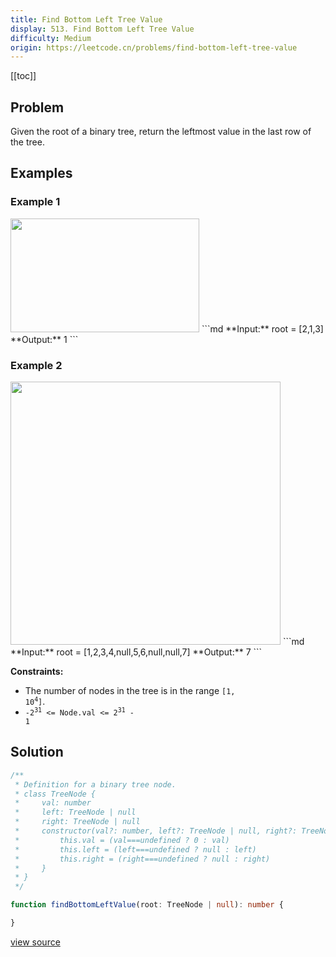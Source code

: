 ```yaml
---
title: Find Bottom Left Tree Value
display: 513. Find Bottom Left Tree Value
difficulty: Medium
origin: https://leetcode.cn/problems/find-bottom-left-tree-value
---
```


[[toc]]

## Problem

Given the root of a binary tree, return the leftmost value in the last row of the tree.

## Examples

### Example 1

<img alt="" src="https://assets.leetcode.com/uploads/2020/12/14/tree1.jpg" style="width: 302px; height: 182px;" />
```md
**Input:** root = [2,1,3]
**Output:** 1
```

### Example 2

<img alt="" src="https://assets.leetcode.com/uploads/2020/12/14/tree2.jpg" style="width: 432px; height: 421px;" />
```md
**Input:** root = [1,2,3,4,null,5,6,null,null,7]
**Output:** 7
```

**Constraints:**

- The number of nodes in the tree is in the range <code>[1, 10<sup>4</sup>]</code>.
- <code>-2<sup>31</sup> &lt;= Node.val &lt;= 2<sup>31</sup> - 1</code>

## Solution

```ts
/**
 * Definition for a binary tree node.
 * class TreeNode {
 *     val: number
 *     left: TreeNode | null
 *     right: TreeNode | null
 *     constructor(val?: number, left?: TreeNode | null, right?: TreeNode | null) {
 *         this.val = (val===undefined ? 0 : val)
 *         this.left = (left===undefined ? null : left)
 *         this.right = (right===undefined ? null : right)
 *     }
 * }
 */

function findBottomLeftValue(root: TreeNode | null): number {

}
```

[view source](https://leetcode.cn/problems/find-bottom-left-tree-value)

